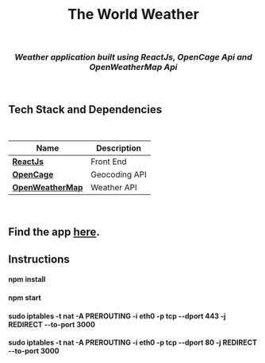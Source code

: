 <div align="center">
<br>


  
  # The World Weather
  
</div>

<div align="center">
<br>


### _Weather application built using ReactJs, OpenCage Api and OpenWeatherMap Api_

</div>

<br>

## Tech Stack and Dependencies

<br>

| <div align ="center">Name </div>                     | <div align = "center">Description</div> |
| ---------------------------------------------------- | --------------------------------------- |
| **[ReactJs](https://reactjs.org)**                   | Front End                               |
| **[OpenCage](https://opencagedata.com/)**            | Geocoding API                           |
| **[OpenWeatherMap](https://openweathermap.org/api)** | Weather API                             |

<br>

## Find the app [here](https://weather-bot.netlify.app/).

## Instructions
#### npm install
#### npm start
#### sudo iptables -t nat -A PREROUTING -i eth0 -p tcp --dport 443 -j REDIRECT --to-port 3000
#### sudo iptables -t nat -A PREROUTING -i eth0 -p tcp --dport 80 -j REDIRECT --to-port 3000

<br>



